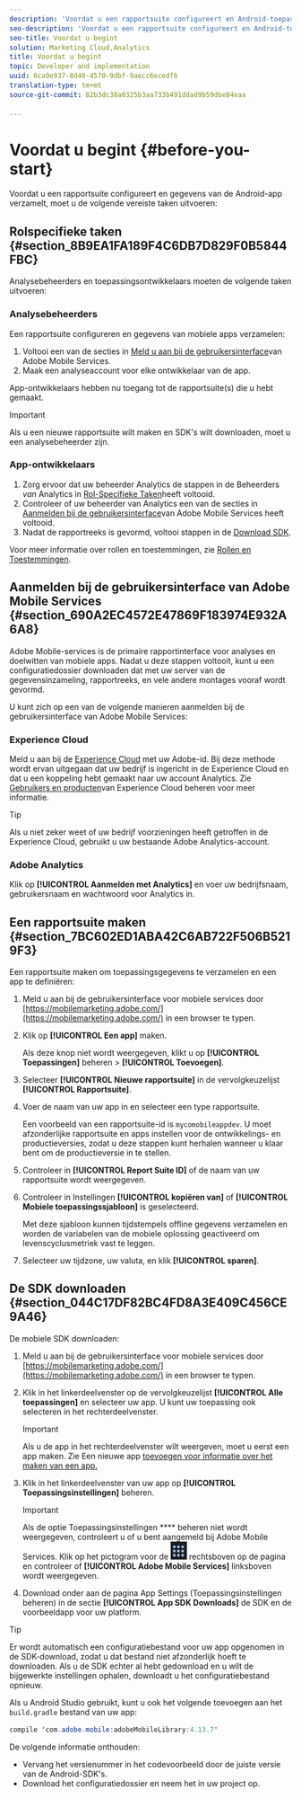 ```yaml
---
description: 'Voordat u een rapportsuite configureert en Android-toepassingsgegevens verzamelt, moet u de volgende vereiste taken uitvoeren '
seo-description: 'Voordat u een rapportsuite configureert en Android-toepassingsgegevens verzamelt, moet u de volgende vereiste taken uitvoeren '
seo-title: Voordat u begint
solution: Marketing Cloud,Analytics
title: Voordat u begint
topic: Developer and implementation
uuid: 0ca9e937-8d40-4570-9dbf-9aecc6ecedf6
translation-type: tm+mt
source-git-commit: 82b3dc38a0325b3aa733b491ddad9b59dbe84eaa

---
```



# Voordat u begint {#before-you-start}

Voordat u een rapportsuite configureert en gegevens van de Android-app verzamelt, moet u de volgende vereiste taken uitvoeren:

## Rolspecifieke taken {#section_8B9EA1FA189F4C6DB7D829F0B5844FBC}

Analysebeheerders en toepassingsontwikkelaars moeten de volgende taken uitvoeren:

### Analysebeheerders

Een rapportsuite configureren en gegevens van mobiele apps verzamelen:

1. Voltooi een van de secties in [Meld u aan bij de gebruikersinterface](../getting-started/requirements.md#section_690A2EC4572E47869F183974E932A6A8)van Adobe Mobile Services.
1. Maak een analyseaccount voor elke ontwikkelaar van de app.

App-ontwikkelaars hebben nu toegang tot de rapportsuite(s) die u hebt gemaakt.

>[!IMPORTANT]
>
>Als u een nieuwe rapportsuite wilt maken en SDK&#39;s wilt downloaden, moet u een analysebeheerder zijn.

### App-ontwikkelaars

1. Zorg ervoor dat uw beheerder Analytics de stappen in de Beheerders *van* Analytics in [Rol-Specifieke Taken](../getting-started/requirements.md#section_8B9EA1FA189F4C6DB7D829F0B5844FBC)heeft voltooid.
1. Controleer of uw beheerder van Analytics een van de secties in [Aanmelden bij de gebruikersinterface](../getting-started/requirements.md#section_690A2EC4572E47869F183974E932A6A8)van Adobe Mobile Services heeft voltooid.
1. Nadat de rapportreeks is gevormd, voltooi stappen in de [Download SDK](../getting-started/requirements.md#section_044C17DF82BC4FD8A3E409C456CE9A46).

Voor meer informatie over rollen en toestemmingen, zie [Rollen en Toestemmingen](/help/using/gs/c-mob-roles-and-permissions.md).

## Aanmelden bij de gebruikersinterface van Adobe Mobile Services {#section_690A2EC4572E47869F183974E932A6A8}

Adobe Mobile-services is de primaire rapportinterface voor analyses en doelwitten van mobiele apps. Nadat u deze stappen voltooit, kunt u een configuratiedossier downloaden dat met uw server van de gegevensinzameling, rapportreeks, en vele andere montages vooraf wordt gevormd.

U kunt zich op een van de volgende manieren aanmelden bij de gebruikersinterface van Adobe Mobile Services:

### Experience Cloud

Meld u aan bij de [Experience Cloud](https://experiencecloud.adobe.com) met uw Adobe-id. Bij deze methode wordt ervan uitgegaan dat uw bedrijf is ingericht in de Experience Cloud en dat u een koppeling hebt gemaakt naar uw account Analytics. Zie [Gebruikers en producten](https://docs.adobe.com/content/help/en/core-services/interface/manage-users-and-products/admin-getting-started.html)van Experience Cloud beheren voor meer informatie.

>[!TIP]
>
>Als u niet zeker weet of uw bedrijf voorzieningen heeft getroffen in de Experience Cloud, gebruikt u uw bestaande Adobe Analytics-account.

### Adobe Analytics

Klik op **[!UICONTROL Aanmelden met Analytics]** en voer uw bedrijfsnaam, gebruikersnaam en wachtwoord voor Analytics in.

## Een rapportsuite maken {#section_7BC602ED1ABA42C6AB722F506B5219F3}

Een rapportsuite maken om toepassingsgegevens te verzamelen en een app te definiëren:

1. Meld u aan bij de gebruikersinterface voor mobiele services door [https://mobilemarketing.adobe.com/](https://mobilemarketing.adobe.com/) in een browser te typen.
1. Klik op **[!UICONTROL Een app]** maken.

   Als deze knop niet wordt weergegeven, klikt u op **[!UICONTROL Toepassingen]** beheren > **[!UICONTROL Toevoegen]**.

1. Selecteer **[!UICONTROL Nieuwe rapportsuite]** in de vervolgkeuzelijst **[!UICONTROL Rapportsuite]**.

1. Voer de naam van uw app in en selecteer een type rapportsuite.

   Een voorbeeld van een rapportsuite-id is `mycomobileappdev`. U moet afzonderlijke rapportsuite en apps instellen voor de ontwikkelings- en productieversies, zodat u deze stappen kunt herhalen wanneer u klaar bent om de productieversie in te stellen.
1. Controleer in **[!UICONTROL Report Suite ID]** of de naam van uw rapportsuite wordt weergegeven.
1. Controleer in Instellingen **[!UICONTROL kopiëren van]** of **[!UICONTROL Mobiele toepassingssjabloon]** is geselecteerd.

   Met deze sjabloon kunnen tijdstempels offline gegevens verzamelen en worden de variabelen van de mobiele oplossing geactiveerd om levenscyclusmetriek vast te leggen.

1. Selecteer uw tijdzone, uw valuta, en klik **[!UICONTROL sparen]**.

## De SDK downloaden {#section_044C17DF82BC4FD8A3E409C456CE9A46}

De mobiele SDK downloaden:

1. Meld u aan bij de gebruikersinterface voor mobiele services door [https://mobilemarketing.adobe.com/](https://mobilemarketing.adobe.com/) in een browser te typen.
1. Klik in het linkerdeelvenster op de vervolgkeuzelijst **[!UICONTROL Alle toepassingen]** en selecteer uw app.
U kunt uw toepassing ook selecteren in het rechterdeelvenster.

   >[!IMPORTANT]
   >
   >Als u de app in het rechterdeelvenster wilt weergeven, moet u eerst een app maken. Zie Een nieuwe app [toevoegen voor informatie over het maken van een app.](https://docs.adobe.com/content/help/en/mobile-services/using/manage-apps-ug/t-new-app.html)

1. Klik in het linkerdeelvenster van uw app op **[!UICONTROL Toepassingsinstellingen]** beheren.

   >[!IMPORTANT]
   >
   >Als de optie Toepassingsinstellingen **** beheren niet wordt weergegeven, controleert u of u bent aangemeld bij Adobe Mobile Services. Klik op het pictogram voor de ![oplossingsschakelaar](assets/solution-switcher.png) rechtsboven op de pagina en controleer of **[!UICONTROL Adobe Mobile Services]** linksboven wordt weergegeven.

1. Download onder aan de pagina App Settings (Toepassingsinstellingen beheren) in de sectie **[!UICONTROL App SDK Downloads]** de SDK en de voorbeeldapp voor uw platform.

>[!TIP]
>
>Er wordt automatisch een configuratiebestand voor uw app opgenomen in de SDK-download, zodat u dat bestand niet afzonderlijk hoeft te downloaden. Als u de SDK echter al hebt gedownload en u wilt de bijgewerkte instellingen ophalen, downloadt u het configuratiebestand opnieuw.

Als u Android Studio gebruikt, kunt u ook het volgende toevoegen aan het `build.gradle` bestand van uw app:

```java
compile 'com.adobe.mobile:adobeMobileLibrary:4.13.7'
```

De volgende informatie onthouden:

* Vervang het versienummer in het codevoorbeeld door de juiste versie van de Android-SDK&#39;s.
* Download het configuratiedossier en neem het in uw project op.